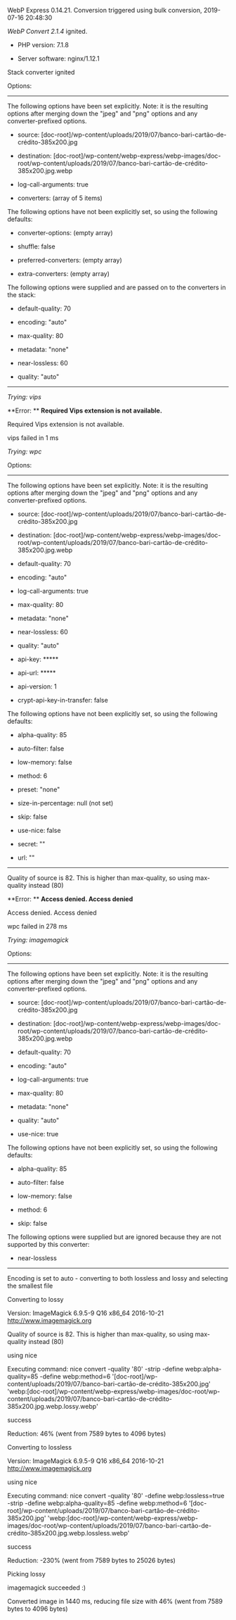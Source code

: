 WebP Express 0.14.21. Conversion triggered using bulk conversion, 2019-07-16 20:48:30

*WebP Convert 2.1.4*  ignited.
- PHP version: 7.1.8
- Server software: nginx/1.12.1

Stack converter ignited

Options:
------------
The following options have been set explicitly. Note: it is the resulting options after merging down the "jpeg" and "png" options and any converter-prefixed options.
- source: [doc-root]/wp-content/uploads/2019/07/banco-bari-cartão-de-crédito-385x200.jpg
- destination: [doc-root]/wp-content/webp-express/webp-images/doc-root/wp-content/uploads/2019/07/banco-bari-cartão-de-crédito-385x200.jpg.webp
- log-call-arguments: true
- converters: (array of 5 items)

The following options have not been explicitly set, so using the following defaults:
- converter-options: (empty array)
- shuffle: false
- preferred-converters: (empty array)
- extra-converters: (empty array)

The following options were supplied and are passed on to the converters in the stack:
- default-quality: 70
- encoding: "auto"
- max-quality: 80
- metadata: "none"
- near-lossless: 60
- quality: "auto"
------------


*Trying: vips* 

**Error: ** **Required Vips extension is not available.** 
Required Vips extension is not available.
vips failed in 1 ms

*Trying: wpc* 

Options:
------------
The following options have been set explicitly. Note: it is the resulting options after merging down the "jpeg" and "png" options and any converter-prefixed options.
- source: [doc-root]/wp-content/uploads/2019/07/banco-bari-cartão-de-crédito-385x200.jpg
- destination: [doc-root]/wp-content/webp-express/webp-images/doc-root/wp-content/uploads/2019/07/banco-bari-cartão-de-crédito-385x200.jpg.webp
- default-quality: 70
- encoding: "auto"
- log-call-arguments: true
- max-quality: 80
- metadata: "none"
- near-lossless: 60
- quality: "auto"
- api-key: *****
- api-url: *****
- api-version: 1
- crypt-api-key-in-transfer: false

The following options have not been explicitly set, so using the following defaults:
- alpha-quality: 85
- auto-filter: false
- low-memory: false
- method: 6
- preset: "none"
- size-in-percentage: null (not set)
- skip: false
- use-nice: false
- secret: ""
- url: ""
------------

Quality of source is 82. This is higher than max-quality, so using max-quality instead (80)

**Error: ** **Access denied. Access denied** 
Access denied. Access denied
wpc failed in 278 ms

*Trying: imagemagick* 

Options:
------------
The following options have been set explicitly. Note: it is the resulting options after merging down the "jpeg" and "png" options and any converter-prefixed options.
- source: [doc-root]/wp-content/uploads/2019/07/banco-bari-cartão-de-crédito-385x200.jpg
- destination: [doc-root]/wp-content/webp-express/webp-images/doc-root/wp-content/uploads/2019/07/banco-bari-cartão-de-crédito-385x200.jpg.webp
- default-quality: 70
- encoding: "auto"
- log-call-arguments: true
- max-quality: 80
- metadata: "none"
- quality: "auto"
- use-nice: true

The following options have not been explicitly set, so using the following defaults:
- alpha-quality: 85
- auto-filter: false
- low-memory: false
- method: 6
- skip: false

The following options were supplied but are ignored because they are not supported by this converter:
- near-lossless
------------

Encoding is set to auto - converting to both lossless and lossy and selecting the smallest file

Converting to lossy
Version: ImageMagick 6.9.5-9 Q16 x86_64 2016-10-21 http://www.imagemagick.org
Quality of source is 82. This is higher than max-quality, so using max-quality instead (80)
using nice
Executing command: nice convert -quality '80' -strip -define webp:alpha-quality=85 -define webp:method=6 '[doc-root]/wp-content/uploads/2019/07/banco-bari-cartão-de-crédito-385x200.jpg' 'webp:[doc-root]/wp-content/webp-express/webp-images/doc-root/wp-content/uploads/2019/07/banco-bari-cartão-de-crédito-385x200.jpg.webp.lossy.webp'
success
Reduction: 46% (went from 7589 bytes to 4096 bytes)

Converting to lossless
Version: ImageMagick 6.9.5-9 Q16 x86_64 2016-10-21 http://www.imagemagick.org
using nice
Executing command: nice convert -quality '80' -define webp:lossless=true -strip -define webp:alpha-quality=85 -define webp:method=6 '[doc-root]/wp-content/uploads/2019/07/banco-bari-cartão-de-crédito-385x200.jpg' 'webp:[doc-root]/wp-content/webp-express/webp-images/doc-root/wp-content/uploads/2019/07/banco-bari-cartão-de-crédito-385x200.jpg.webp.lossless.webp'
success
Reduction: -230% (went from 7589 bytes to 25026 bytes)

Picking lossy
imagemagick succeeded :)

Converted image in 1440 ms, reducing file size with 46% (went from 7589 bytes to 4096 bytes)
